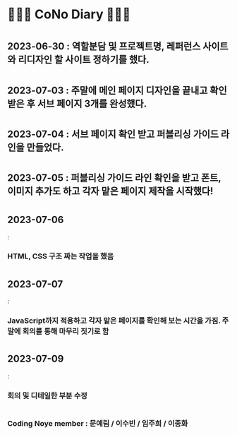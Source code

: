 # 👩🏻‍💻 CoNo Diary 👨🏻‍💻

# <h2>2023-06-30 : 역할분담 및 프로젝트명, 레퍼런스 사이트와 리디자인 할 사이트 정하기를 했다.</h2>

# <h2>2023-07-03 : 주말에 메인 페이지 디자인을 끝내고 확인 받은 후 서브 페이지 3개를 완성했다.</h2>

# <h2>2023-07-04 : 서브 페이지 확인 받고 퍼블리싱 가이드 라인을 만들었다.</h2>

# <h2>2023-07-05 : 퍼블리싱 가이드 라인 확인을 받고 폰트, 이미지 추가도 하고 각자 맡은 페이지 제작을 시작했다!</h2>

# <h2>2023-07-06</h2> : <h3>HTML, CSS 구조 짜는 작업을 했음</h3>

# <h2>2023-07-07</h2> : <h3>JavaScript까지 적용하고 각자 맡은 페이지를 확인해 보는 시간을 가짐. 주말에 회의를 통해 마무리 짓기로 함</h3>

# <h2>2023-07-09</h2> : <h3>회의 및 디테일한 부분 수정</h3>

# <h3>Coding Noye member : 문예림 / 이수빈 / 임주희 / 이종화</h3>
